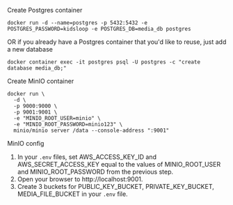 Create Postgres container

```
docker run -d --name=postgres -p 5432:5432 -e POSTGRES_PASSWORD=kidsloop -e POSTGRES_DB=media_db postgres
```

OR if you already have a Postgres container that you'd like to reuse, just add a new database

```
docker container exec -it postgres psql -U postgres -c "create database media_db;"
```

Create MinIO container

```
docker run \
  -d \
  -p 9000:9000 \
  -p 9001:9001 \
  -e "MINIO_ROOT_USER=minio" \
  -e "MINIO_ROOT_PASSWORD=minio123" \
  minio/minio server /data --console-address ":9001"
```

MinIO config

1. In your `.env` files, set AWS_ACCESS_KEY_ID and AWS_SECRET_ACCESS_KEY equal to the values of MINIO_ROOT_USER and MINIO_ROOT_PASSWORD from the previous step.
2. Open your browser to http://localhost:9001.
3. Create 3 buckets for PUBLIC_KEY_BUCKET, PRIVATE_KEY_BUCKET, MEDIA_FILE_BUCKET in your `.env` file.